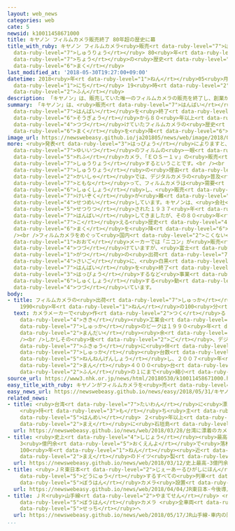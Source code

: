 ```yaml
---
layout: web_news
categories: web
cate: 5
newsid: k10011458671000
title: キヤノン フィルムカメラ販売終了 80年超の歴史に幕
title_with_ruby: キヤノン フィルムカメラ<ruby>販売<rt data-ruby-level="7">はんばい</rt></ruby><ruby>終了<rt
  data-ruby-level="7">しゅうりょう</rt></ruby> 80<ruby>年<rt data-ruby-level="1">ねん</rt></ruby><ruby>超<rt
  data-ruby-level="7">ちょう</rt></ruby>の<ruby>歴史<rt data-ruby-level="4">れきし</rt></ruby>に<ruby>幕<rt
  data-ruby-level="6">まく</rt></ruby>
last_modified_at: '2018-05-30T19:27:00+09:00'
datetime: 2018<ruby>年<rt data-ruby-level="1">ねん</rt></ruby>05<ruby>月<rt data-ruby-level="1">がつ</rt></ruby>30<ruby>日<rt
  data-ruby-level="1">にち</rt></ruby> 19<ruby>時<rt data-ruby-level="2">じ</rt></ruby>27<ruby>分<rt
  data-ruby-level="2">ふん</rt></ruby>
description: 「キヤノン」は、販売していた唯一のフィルムカメラの販売を終了し、創業から８０年以上続けていたフィルムカメラの歴史に幕を降ろすことになりました。
summary: 「キヤノン」は、<ruby>販売<rt data-ruby-level="7">はんばい</rt></ruby>していた<ruby>唯一<rt data-ruby-level="7">ゆいいつ</rt></ruby>のフィルムカメラの<ruby>販売<rt
  data-ruby-level="7">はんばい</rt></ruby>を<ruby>終了<rt data-ruby-level="7">しゅうりょう</rt></ruby>し、<ruby>創業<rt
  data-ruby-level="6">そうぎょう</rt></ruby>から８０<ruby>年以上<rt data-ruby-level="4">ねんいじょう</rt></ruby><ruby>続<rt
  data-ruby-level="4">つづ</rt></ruby>けていたフィルムカメラの<ruby>歴史<rt data-ruby-level="4">れきし</rt></ruby>に<ruby>幕<rt
  data-ruby-level="6">まく</rt></ruby>を<ruby>降<rt data-ruby-level="6">お</rt></ruby>ろすことになりました。
image_url: https://newswebeasy.github.io/ja201805/news/web/image/2018/05/30/K10011458671_1805302002_1805302006_01_02.jpg
more: <ruby>発表<rt data-ruby-level="3">はっぴょう</rt></ruby>によりますと、キヤノンは、<ruby>会社<rt data-ruby-level="2">かいしゃ</rt></ruby>で<ruby>唯一<rt
  data-ruby-level="7">ゆいいつ</rt></ruby>のフィルムの<ruby>一眼<rt data-ruby-level="5">いちがん</rt></ruby><ruby>レフ<rt
  data-ruby-level="5">れふ</rt></ruby>カメラ、「ＥＯＳー１ｖ」の<ruby>販売<rt data-ruby-level="7">はんばい</rt></ruby>を<ruby>終了<rt
  data-ruby-level="7">しゅうりょう</rt></ruby>するということです。<br /><br /><ruby>販売<rt data-ruby-level="7">はんばい</rt></ruby><ruby>終了<rt
  data-ruby-level="7">しゅうりょう</rt></ruby>の<ruby>理由<rt data-ruby-level="3">りゆう</rt></ruby>について、<ruby>会社<rt
  data-ruby-level="2">かいしゃ</rt></ruby>では、デジタルカメラの<ruby>普及<rt data-ruby-level="7">ふきゅう</rt></ruby>に<ruby>伴<rt
  data-ruby-level="7">ともな</rt></ruby>って、フィルムカメラは<ruby>需要<rt data-ruby-level="7">じゅよう</rt></ruby>が<ruby>縮小<rt
  data-ruby-level="6">しゅくしょう</rt></ruby>し、<ruby>販売<rt data-ruby-level="7">はんばい</rt></ruby>の<ruby>継続<rt
  data-ruby-level="7">けいぞく</rt></ruby>が<ruby>難<rt data-ruby-level="6">むずか</rt></ruby>しくなったためと<ruby>説明<rt
  data-ruby-level="4">せつめい</rt></ruby>しています。キヤノンは、<ruby>会社<rt data-ruby-level="2">かいしゃ</rt></ruby>が<ruby>設立<rt
  data-ruby-level="5">せつりつ</rt></ruby>された１９３７<ruby>年<rt data-ruby-level="1">ねん</rt></ruby>からフィルムカメラを<ruby>販売<rt
  data-ruby-level="7">はんばい</rt></ruby>してきましたが、その８０<ruby>年<rt data-ruby-level="1">ねん</rt></ruby>を<ruby>超<rt
  data-ruby-level="7">こ</rt></ruby>える<ruby>歴史<rt data-ruby-level="4">れきし</rt></ruby>に<ruby>幕<rt
  data-ruby-level="6">まく</rt></ruby>を<ruby>降<rt data-ruby-level="6">お</rt></ruby>ろすことになりました。<br
  /><br />フィルムカメラをめぐって<ruby>国内<rt data-ruby-level="2">こくない</rt></ruby>の<ruby>大手<rt
  data-ruby-level="1">おおて</rt></ruby>メーカーでは「ニコン」が<ruby>販売<rt data-ruby-level="7">はんばい</rt></ruby>を<ruby>続<rt
  data-ruby-level="4">つづ</rt></ruby>けていますが、<ruby>富士<rt data-ruby-level="5">ふじ</rt></ruby>フイルムが、ことし１０<ruby>月<rt
  data-ruby-level="1">がつ</rt></ruby>の<ruby>出荷<rt data-ruby-level="7">しゅっか</rt></ruby>を<ruby>最後<rt
  data-ruby-level="4">さいご</rt></ruby>に、<ruby>白黒<rt data-ruby-level="2">しろくろ</rt></ruby>フィルムの<ruby>販売<rt
  data-ruby-level="7">はんばい</rt></ruby>を<ruby>終了<rt data-ruby-level="7">しゅうりょう</rt></ruby>すると<ruby>発表<rt
  data-ruby-level="3">はっぴょう</rt></ruby>するなど<ruby>事業<rt data-ruby-level="3">じぎょう</rt></ruby>を<ruby>縮小<rt
  data-ruby-level="6">しゅくしょう</rt></ruby>する<ruby>動<rt data-ruby-level="3">うご</rt></ruby>きが<ruby>続<rt
  data-ruby-level="4">つづ</rt></ruby>いています。
body:
- title: フィルムカメラの<ruby>出荷<rt data-ruby-level="7">しゅっか</rt></ruby><ruby>台数<rt data-ruby-level="2">だいすう</rt></ruby>
    1990<ruby>年<rt data-ruby-level="1">ねん</rt></ruby>の100<ruby>分<rt data-ruby-level="2">ふん</rt></ruby>の１
  text: カメラメーカーで<ruby>作<rt data-ruby-level="2">つく</rt></ruby>る「カメラ<ruby>映像<rt data-ruby-level="6">えいぞう</rt></ruby><ruby>機器<rt
    data-ruby-level="4">きき</rt></ruby><ruby>工業会<rt data-ruby-level="3">こうぎょうかい</rt></ruby>」によりますと、フィルムカメラの<ruby>出荷<rt
    data-ruby-level="7">しゅっか</rt></ruby>のピークは１９９０<ruby>年<rt data-ruby-level="1">ねん</rt></ruby>の５３８<ruby>万台<rt
    data-ruby-level="2">まんだい</rt></ruby><ruby>余<rt data-ruby-level="5">あま</rt></ruby>りでした。<br
    /><br />しかしその<ruby>後<rt data-ruby-level="2">ご</rt></ruby>、デジタルカメラの<ruby>普及<rt
    data-ruby-level="7">ふきゅう</rt></ruby>に<ruby>伴<rt data-ruby-level="7">ともな</rt></ruby>ってフィルムカメラの<ruby>出荷<rt
    data-ruby-level="7">しゅっか</rt></ruby><ruby>台数<rt data-ruby-level="2">だいすう</rt></ruby>は<ruby>年々減少<rt
    data-ruby-level="5">ねんねんげんしょう</rt></ruby>し、２００７<ruby>年<rt data-ruby-level="1">ねん</rt></ruby>には５<ruby>万<rt
    data-ruby-level="2">まん</rt></ruby>４０００<ruby>台<rt data-ruby-level="2">だい</rt></ruby>とおよそ１００<ruby>分<rt
    data-ruby-level="2">ふん</rt></ruby>の１にまで<ruby>縮小<rt data-ruby-level="6">しゅくしょう</rt></ruby>していました。
source_url: https://www3.nhk.or.jp/news/html/20180530/k10011458671000.html
easy_title_with_ruby: キヤノンがフィルムカメラを<ruby>売<rt data-ruby-level="2">う</rt></ruby>ることをやめる
easy_news_url: https://newswebeasy.github.io/news/easy/2018/05/31/キヤノンがフィルムカメラを売ることをやめる
related_news:
- title: <ruby>台湾<rt data-ruby-level="7">たいわん</rt></ruby>に<ruby>漂着<rt data-ruby-level="7">ひょうちゃく</rt></ruby>のカメラ
    <ruby>持<rt data-ruby-level="3">も</rt></ruby>ち<ruby>主<rt data-ruby-level="3">ぬし</rt></ruby>が<ruby>判明<rt
    data-ruby-level="5">はんめい</rt></ruby> ２<ruby>年以上<rt data-ruby-level="4">ねんいじょう</rt></ruby><ruby>前<rt
    data-ruby-level="2">まえ</rt></ruby>に<ruby>石垣島<rt data-ruby-level="7">いしがきじま</rt></ruby>でなくす
  url: https://newswebeasy.github.io/news/web/2018/03/28/台湾に漂着のカメラ-持ち主が判明-2年以上前に石垣島でなくす
- title: <ruby>史上<rt data-ruby-level="4">しじょう</rt></ruby><ruby>最高<rt data-ruby-level="4">さいこう</rt></ruby>
    3<ruby>億円余<rt data-ruby-level="5">おくえんよ</rt></ruby>で<ruby>落札<rt data-ruby-level="4">らくさつ</rt></ruby>
    100<ruby>年<rt data-ruby-level="1">ねん</rt></ruby><ruby>近<rt data-ruby-level="2">ちか</rt></ruby>く<ruby>前<rt
    data-ruby-level="2">まえ</rt></ruby>のドイツ<ruby>製<rt data-ruby-level="5">せい</rt></ruby>カメラ
  url: https://newswebeasy.github.io/news/web/2018/03/12/史上最高-3億円余で落札-100年近く前のドイツ製カメラ
- title: <ruby>ＪＲ東日本<rt data-ruby-level="2">じぇーあーるひがしにほん</rt></ruby> <ruby>今後<rt data-ruby-level="2">こんご</rt></ruby><ruby>導入<rt
    data-ruby-level="5">どうにゅう</rt></ruby>するすべての<ruby>列車<rt data-ruby-level="3">れっしゃ</rt></ruby>に<ruby>防犯<rt
    data-ruby-level="5">ぼうはん</rt></ruby>カメラ<ruby>設置<rt data-ruby-level="5">せっち</rt></ruby>
  url: https://newswebeasy.github.io/news/web/2018/04/04/JR東日本-今後導入するすべての列車に防犯カメラ設置
- title: ＪＲ<ruby>山手線<rt data-ruby-level="2">やまてせん</rt></ruby> <ruby>車内<rt data-ruby-level="2">しゃない</rt></ruby>の<ruby>防犯<rt
    data-ruby-level="5">ぼうはん</rt></ruby>カメラ <ruby>全車両<rt data-ruby-level="3">ぜんしゃりょう</rt></ruby>に<ruby>設置<rt
    data-ruby-level="5">せっち</rt></ruby>へ
  url: https://newswebeasy.github.io/news/web/2018/05/17/JR山手線-車内の防犯カメラ-全車両に設置へ
...
```

